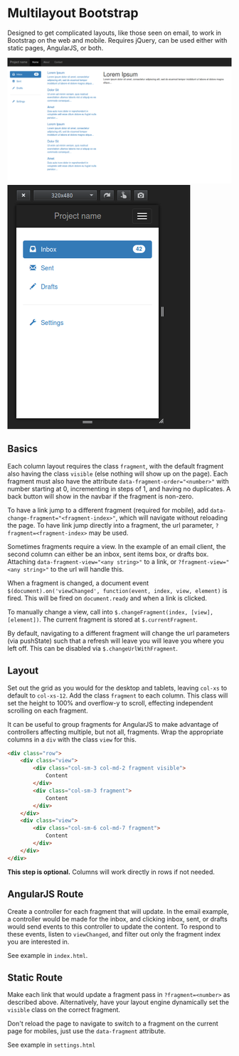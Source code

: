 # Multilayout Bootstrap
Designed to get complicated layouts, like those seen on email, to work in Bootstrap on the web and mobile. Requires jQuery, can be used either with static pages, AngularJS, or both.

![Image of desktop](https://raw.githubusercontent.com/jacobp100/Multilayout-Bootstrap/master/example-images/desktop.png)
![Image of mobile](https://raw.githubusercontent.com/jacobp100/Multilayout-Bootstrap/master/example-images/mobile.png)

## Basics
Each column layout requires the class `fragment`, with the default fragment also having the class `visible` (else nothing will show up on the page). Each fragment must also have the attribute `data-fragment-order="<number>"` with number starting at 0, incrementing in steps of 1, and having no duplicates. A back button will show in the navbar if the fragment is non-zero.

To have a link jump to a different fragment (required for mobile), add `data-change-fragment="<fragment-index>"`, which will navigate without reloading the page. To have link jump directly into a fragment, the url parameter, `?fragment=<fragment-index>` may be used.

Sometimes fragments require a view. In the example of an email client, the second column can either be an inbox, sent items box, or drafts box. Attaching `data-fragment-view="<any string>"` to a link, or `?fragment-view="<any string>"` to the url will handle this.

When a fragment is changed, a document event `$(document).on('viewChanged', function(event, index, view, element)` is fired. This will be fired on `document.ready` and when a link is clicked.

To manually change a view, call into `$.changeFragment(index, [view], [element])`. The current fragment is stored at `$.currentFragment`.

By default, navigating to a different fragment will change the url parameters (via pushState) such that a refresh will leave you will leave you where you left off. This can be disabled via `$.changeUrlWithFragment`.

## Layout
Set out the grid as you would for the desktop and tablets, leaving `col-xs` to default to `col-xs-12`. Add the class `fragment` to each column. This class will set the height to 100% and overflow-y to scroll, effecting independent scrolling on each fragment.

It can be useful to group fragments for AngularJS to make advantage of controllers affecting multiple, but not all, fragments. Wrap the appropriate columns in a `div` with the class `view` for this.
```html
<div class="row">
    <div class="view">
        <div class="col-sm-3 col-md-2 fragment visible">
            Content
        </div>
        <div class="col-sm-3 fragment">
            Content
        </div>
    </div>
    <div class="view">
        <div class="col-sm-6 col-md-7 fragment">
            Content
        </div>
    </div>
</div>
```
**This step is optional.** Columns will work directly in rows if not needed.

## AngularJS Route
Create a controller for each fragment that will update. In the email example, a controller would be made for the inbox, and clicking inbox, sent, or drafts would send events to this controller to update the content. To respond to these events, listen to `viewChanged`, and filter out only the fragment index you are interested in.

See example in `index.html`.

## Static Route
Make each link that would update a fragment pass in `?fragment=<number>` as described above. Alternatively, have your layout engine dynamically set the `visible` class on the correct fragment.

Don't reload the page to navigate to switch to a fragment on the current page for mobiles, just use the `data-fragment` attribute.

See example in `settings.html`
